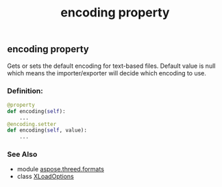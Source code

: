﻿---
title: encoding property
second_title: Aspose.3D for Python via .NET API References
description: 
type: docs
weight: 30
url: /python-net/aspose.threed.formats/xloadoptions/encoding/
is_root: false
---

## encoding property


Gets or sets the default encoding for text-based files.
Default value is null which means the importer/exporter will decide which encoding to use.
### Definition:
```python
@property
def encoding(self):
    ...
@encoding.setter
def encoding(self, value):
    ...
```

### See Also
* module [aspose.threed.formats](../../)
* class [XLoadOptions](/3d/python-net/aspose.threed.formats/xloadoptions)
